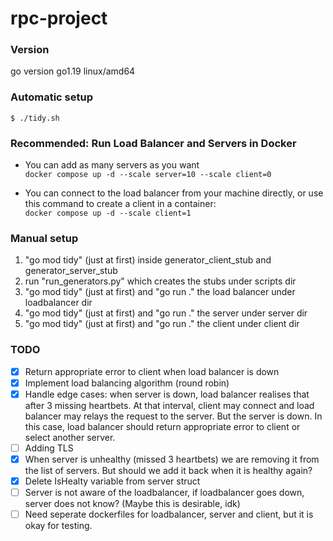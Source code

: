 # rpc-project

### Version
go version go1.19 linux/amd64

### Automatic setup
`$ ./tidy.sh`

### Recommended: Run Load Balancer and Servers in Docker
- You can add as many servers as you want <br/>
`docker compose up -d --scale server=10 --scale client=0`

- You can connect to the load balancer from your machine directly, or use this command to create a client in a container: <br/>
`docker compose up -d --scale client=1`

### Manual setup
1) "go mod tidy" (just at first) inside generator_client_stub and generator_server_stub
2) run "run_generators.py" which creates the stubs under scripts dir
3) "go mod tidy" (just at first) and "go run ." the load balancer under loadbalancer dir
4) "go mod tidy" (just at first) and "go run ." the server under server dir
5) "go mod tidy" (just at first) and "go run ." the client under client dir

### TODO

- [X] Return appropriate error to client when load balancer is down
- [X] Implement load balancing algorithm (round robin)
- [X] Handle edge cases: when server is down, load balancer realises that after 3 missing heartbets. At that interval, client may connect and load balancer may relays the request to the server. But the server is down. In this case, load balancer should return appropriate error to client or select another server.
- [ ] Adding TLS 
- [X] When server is unhealthy (missed 3 heartbets) we are removing it from the list of servers. But should we add it back when it is healthy again? 
- [X] Delete IsHealty variable from server struct
- [ ] Server is not aware of the loadbalancer, if loadbalancer goes down, server does not know? (Maybe this is desirable, idk)
- [ ] Need seperate dockerfiles for loadbalancer, server and client, but it is okay for testing. 
